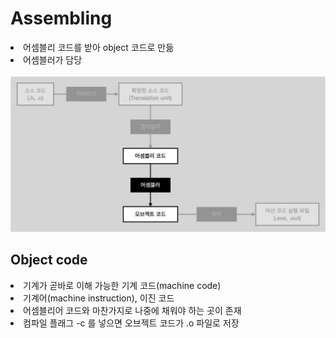# Assembling

<li>어셈블리 코드를 받아 object 코드로 만듦</li>
<li>어셈블러가 담당</li>
<br>
<img src="./img/05.assembling.png" width=700px>

<br>

## Object code

<li>기계가 곧바로 이해 가능한 기계 코드(machine code)</li>
<li>기계어(machine instruction), 이진 코드</li>
<li>어셈블리어 코드와 마찬가지로 나중에 채워야 하는 곳이 존재</li>
<li>컴파일 플래그 -c 를 넣으면 오브젝트 코드가 .o 파일로 저장</li>
